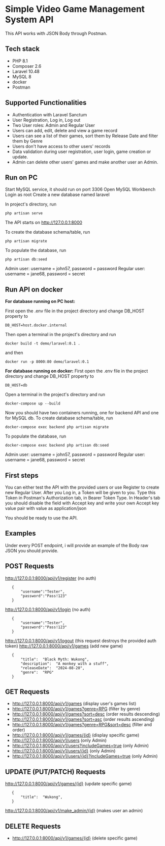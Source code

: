 ﻿# Simple Video Game Management System API
This API works with JSON Body through Postman.

## Tech stack

 - PHP 8.1
 - Composer 2.6
 - Laravel 10.48
 - MySQL 8
 - docker
 - Postman

## Supported Functionalities

 - Authentication with Laravel Sanctum
 - User Registration, Log in, Log out
 - Two User roles: Admin and Regular User
 - Users can add, edit, delete and view a game record
 - Users can see a list of their games, sort them by Release Date and filter them by Genre
 - Users don't have access to other users' records
 - Data validation during user registration, user login, game creation or update.
 - Admin can delete other users' games and make another user an Admin.

## Run on PC

Start MySQL service, it should run on port 3306
Open MySQL Workbench
Login as root
Create a new database named laravel

In project's directory, run

    php artisan serve

The API starts on http://127.0.0.1:8000

To create the database schema/table, run

    php artisan migrate
To populate the database, run

    php artisan db:seed
Admin user: username = john57, password = password
Regular user: username = jane68, password = secret

## Run API on docker

**For database running on PC host:**

First open the .env file in the project directory
and change DB_HOST property to

    DB_HOST=host.docker.internal
Then open a terminal in the project's directory and run

    docker build -t demo/laravel:0.1 .
and then

    docker run -p 8000:80 demo/laravel:0.1

**For database  running on docker:**
First open the .env file in the project directory
and change DB_HOST property to

    DB_HOST=db
Open a terminal in the project's directory and run

    docker-compose up --build
Now you should have two containers running, one for backend API and one for MySQL db.
To create database schema/table, run

    docker-compose exec backend php artisan migrate
To populate the database, run

    docker-compose exec backend php artisan db:seed
Admin user: username = john57, password = password
Regular user: username = jane68, password = secret

## First steps
You can either test the API with the provided users
or use Register to create new Regular User.
After you Log in, a Token will be given to you.
Type this Token in Postman's Authorization tab, in Bearer Token Type.
In Header's tab you should disable the field with Accept key
and write your own Accept key value pair with value as application/json

You should be ready to use the API.

## Examples
Under every POST endpoint, i will provide an example of the Body raw JSON you should provide.

## POST Requests

   http://127.0.0.1:8000/api/v1/register (no auth)
   

       {
           "username":"Tester",
           "password":"Pass!123"
       }

http://127.0.0.1:8000/api/v1/login (no auth)
   

       {
           "username":"Tester",
           "password":"Pass!123"
       }

http://127.0.0.1:8000/api/v1/logout (this request destroys the provided auth token)
http://127.0.0.1:8000/api/v1/games (add new game)
   

       {
	       "title":  "Black Myth: Wukong",
	       "description":  "A monkey with a stuff",
	       "releaseDate":  "2024-08-20",
	       "genre":  "RPG"
       }


## GET Requests

- http://127.0.0.1:8000/api/v1/games (display user's games list)
- http://127.0.0.1:8000/api/v1/games?genre=RPG (filter by genre)
- http://127.0.0.1:8000/api/v1/games?sort=desc (order results descending)
- http://127.0.0.1:8000/api/v1/games?sort=asc (order results ascending)
- http://127.0.0.1:8000/api/v1/games?genre=RPG&sort=desc (filter and order)
- http://127.0.0.1:8000/api/v1/games/{id} (display specific game)
- http://127.0.0.1:8000/api/v1/users (only Admin)
- http://127.0.0.1:8000/api/v1/users?includeGames=true (only Admin)
- http://127.0.0.1:8000/api/v1/users/{id} (only Admin)
- http://127.0.0.1:8000/api/v1/users/{id}?includeGames=true (only Admin)

## UPDATE (PUT/PATCH) Requests

http://127.0.0.1:8000/api/v1/games/{id} (update specific game)

       {
	       "title":  "Wukong",
       }


http://127.0.0.1:8000/api/v1/make_admin/{id} (makes user an admin)

## DELETE Requests

- http://127.0.0.1:8000/api/v1/games/{id} (delete specific game)
